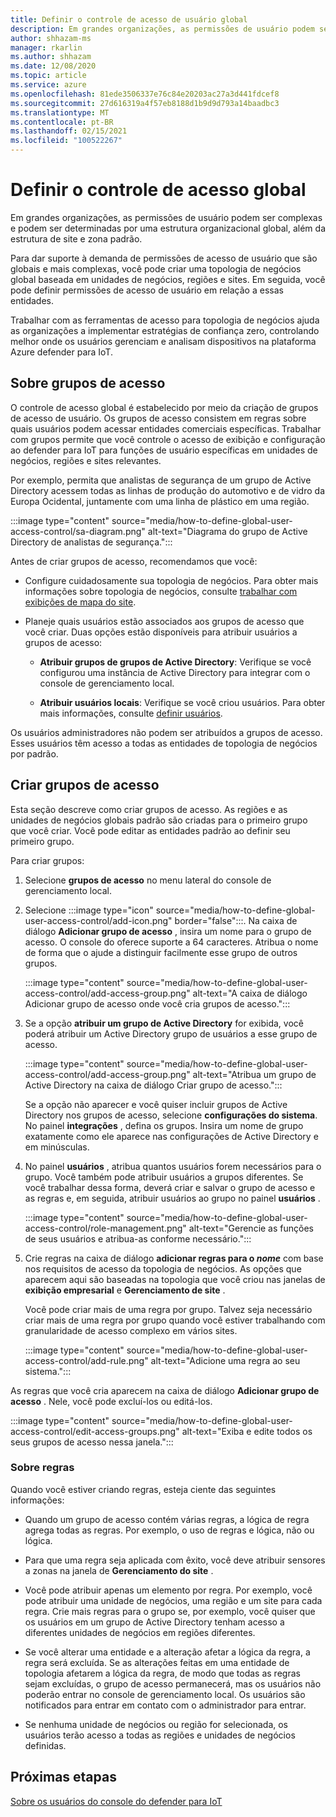 ```yaml
---
title: Definir o controle de acesso de usuário global
description: Em grandes organizações, as permissões de usuário podem ser complexas e podem ser determinadas por uma estrutura organizacional global, além da estrutura de site e zona padrão.
author: shhazam-ms
manager: rkarlin
ms.author: shhazam
ms.date: 12/08/2020
ms.topic: article
ms.service: azure
ms.openlocfilehash: 81ede3506337e76c84e20203ac27a3d441fdcef8
ms.sourcegitcommit: 27d616319a4f57eb8188d1b9d9d793a14baadbc3
ms.translationtype: MT
ms.contentlocale: pt-BR
ms.lasthandoff: 02/15/2021
ms.locfileid: "100522267"
---
```

# <a name="define-global-access-control"></a>Definir o controle de acesso global

Em grandes organizações, as permissões de usuário podem ser complexas e podem ser determinadas por uma estrutura organizacional global, além da estrutura de site e zona padrão.

Para dar suporte à demanda de permissões de acesso de usuário que são globais e mais complexas, você pode criar uma topologia de negócios global baseada em unidades de negócios, regiões e sites. Em seguida, você pode definir permissões de acesso de usuário em relação a essas entidades.

Trabalhar com as ferramentas de acesso para topologia de negócios ajuda as organizações a implementar estratégias de confiança zero, controlando melhor onde os usuários gerenciam e analisam dispositivos na plataforma Azure defender para IoT.

## <a name="about-access-groups"></a>Sobre grupos de acesso

O controle de acesso global é estabelecido por meio da criação de grupos de acesso de usuário. Os grupos de acesso consistem em regras sobre quais usuários podem acessar entidades comerciais específicas. Trabalhar com grupos permite que você controle o acesso de exibição e configuração ao defender para IoT para funções de usuário específicas em unidades de negócios, regiões e sites relevantes.

Por exemplo, permita que analistas de segurança de um grupo de Active Directory acessem todas as linhas de produção do automotivo e de vidro da Europa Ocidental, juntamente com uma linha de plástico em uma região.

:::image type="content" source="media/how-to-define-global-user-access-control/sa-diagram.png" alt-text="Diagrama do grupo de Active Directory de analistas de segurança.":::

Antes de criar grupos de acesso, recomendamos que você:

- Configure cuidadosamente sua topologia de negócios. Para obter mais informações sobre topologia de negócios, consulte [trabalhar com exibições de mapa do site](how-to-gain-insight-into-global-regional-and-local-threats.md#work-with-site-map-views).

- Planeje quais usuários estão associados aos grupos de acesso que você criar. Duas opções estão disponíveis para atribuir usuários a grupos de acesso:

  - **Atribuir grupos de grupos de Active Directory**: Verifique se você configurou uma instância de Active Directory para integrar com o console de gerenciamento local.
  
  - **Atribuir usuários locais**: Verifique se você criou usuários. Para obter mais informações, consulte [definir usuários](how-to-create-and-manage-users.md#define-users).

Os usuários administradores não podem ser atribuídos a grupos de acesso. Esses usuários têm acesso a todas as entidades de topologia de negócios por padrão.

## <a name="create-access-groups"></a>Criar grupos de acesso

Esta seção descreve como criar grupos de acesso. As regiões e as unidades de negócios globais padrão são criadas para o primeiro grupo que você criar. Você pode editar as entidades padrão ao definir seu primeiro grupo.

Para criar grupos:

1. Selecione **grupos de acesso** no menu lateral do console de gerenciamento local.

2. Selecione :::image type="icon" source="media/how-to-define-global-user-access-control/add-icon.png" border="false":::. Na caixa de diálogo **Adicionar grupo de acesso** , insira um nome para o grupo de acesso. O console do oferece suporte a 64 caracteres. Atribua o nome de forma que o ajude a distinguir facilmente esse grupo de outros grupos.

   :::image type="content" source="media/how-to-define-global-user-access-control/add-access-group.png" alt-text="A caixa de diálogo Adicionar grupo de acesso onde você cria grupos de acesso.":::

3. Se a opção **atribuir um grupo de Active Directory** for exibida, você poderá atribuir um Active Directory grupo de usuários a esse grupo de acesso.

   :::image type="content" source="media/how-to-define-global-user-access-control/add-access-group.png" alt-text="Atribua um grupo de Active Directory na caixa de diálogo Criar grupo de acesso.":::

   Se a opção não aparecer e você quiser incluir grupos de Active Directory nos grupos de acesso, selecione **configurações do sistema**. No painel **integrações** , defina os grupos. Insira um nome de grupo exatamente como ele aparece nas configurações de Active Directory e em minúsculas.

5. No painel **usuários** , atribua quantos usuários forem necessários para o grupo. Você também pode atribuir usuários a grupos diferentes. Se você trabalhar dessa forma, deverá criar e salvar o grupo de acesso e as regras e, em seguida, atribuir usuários ao grupo no painel **usuários** .

   :::image type="content" source="media/how-to-define-global-user-access-control/role-management.png" alt-text="Gerencie as funções de seus usuários e atribua-as conforme necessário.":::

6. Crie regras na caixa de diálogo **adicionar regras para o *nome*** com base nos requisitos de acesso da topologia de negócios. As opções que aparecem aqui são baseadas na topologia que você criou nas janelas de **exibição empresarial** e **Gerenciamento de site** . 

   Você pode criar mais de uma regra por grupo. Talvez seja necessário criar mais de uma regra por grupo quando você estiver trabalhando com granularidade de acesso complexo em vários sites. 

   :::image type="content" source="media/how-to-define-global-user-access-control/add-rule.png" alt-text="Adicione uma regra ao seu sistema.":::

As regras que você cria aparecem na caixa de diálogo **Adicionar grupo de acesso** . Nele, você pode excluí-los ou editá-los.

:::image type="content" source="media/how-to-define-global-user-access-control/edit-access-groups.png" alt-text="Exiba e edite todos os seus grupos de acesso nessa janela.":::

### <a name="about-rules"></a>Sobre regras

Quando você estiver criando regras, esteja ciente das seguintes informações:

- Quando um grupo de acesso contém várias regras, a lógica de regra agrega todas as regras. Por exemplo, o uso de regras e lógica, não ou lógica.

- Para que uma regra seja aplicada com êxito, você deve atribuir sensores a zonas na janela de **Gerenciamento do site** .

- Você pode atribuir apenas um elemento por regra. Por exemplo, você pode atribuir uma unidade de negócios, uma região e um site para cada regra. Crie mais regras para o grupo se, por exemplo, você quiser que os usuários em um grupo de Active Directory tenham acesso a diferentes unidades de negócios em regiões diferentes.

- Se você alterar uma entidade e a alteração afetar a lógica da regra, a regra será excluída. Se as alterações feitas em uma entidade de topologia afetarem a lógica da regra, de modo que todas as regras sejam excluídas, o grupo de acesso permanecerá, mas os usuários não poderão entrar no console de gerenciamento local. Os usuários são notificados para entrar em contato com o administrador para entrar.

- Se nenhuma unidade de negócios ou região for selecionada, os usuários terão acesso a todas as regiões e unidades de negócios definidas.

## <a name="next-steps"></a>Próximas etapas

[Sobre os usuários do console do defender para IoT](how-to-create-and-manage-users.md)
